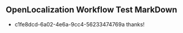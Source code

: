 ## OpenLocalization Workflow Test MarkDown
* c1fe8dcd-6a02-4e6a-9cc4-56233474769a thanks!

<!--HONumber=Jul16_HO4-->


